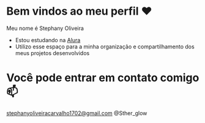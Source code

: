 # Bem vindos ao meu perfil ♥️

Meu nome é Stephany Oliveira 

- Estou estudando na [Alura](https://www.alura.com.br/)
- Utilizo esse espaço para a minha organização e compartilhamento dos meus projetos desenvolvidos

# Você pode entrar em contato comigo 📫

stephanyoliveiracarvalho1702@gmail.com
@Sther_glow

